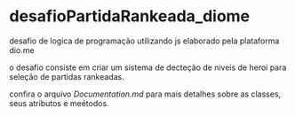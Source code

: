 # desafioPartidaRankeada_diome
desafio de logica de programação utilizando js elaborado pela plataforma dio.me

o desafio consiste em criar um sistema de decteção de niveis de heroi para seleção de partidas rankeadas.

confira o arquivo _Documentation.md_ para mais detalhes sobre as classes, seus atributos e meétodos.
